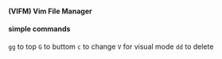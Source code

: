 #### (VIFM) Vim File Manager

#### simple commands
`gg` to top
`G` to buttom
`c` to change
`V` for visual mode
`dd` to delete

